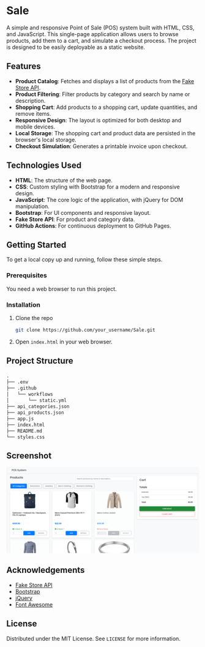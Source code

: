 # Sale

A simple and responsive Point of Sale (POS) system built with HTML, CSS, and JavaScript. This single-page application allows users to browse products, add them to a cart, and simulate a checkout process. The project is designed to be easily deployable as a static website.

## Features

- **Product Catalog**: Fetches and displays a list of products from the [Fake Store API](https://fakestoreapi.com/).
- **Product Filtering**: Filter products by category and search by name or description.
- **Shopping Cart**: Add products to a shopping cart, update quantities, and remove items.
- **Responsive Design**: The layout is optimized for both desktop and mobile devices.
- **Local Storage**: The shopping cart and product data are persisted in the browser's local storage.
- **Checkout Simulation**: Generates a printable invoice upon checkout.

## Technologies Used

- **HTML**: The structure of the web page.
- **CSS**: Custom styling with Bootstrap for a modern and responsive design.
- **JavaScript**: The core logic of the application, with jQuery for DOM manipulation.
- **Bootstrap**: For UI components and responsive layout.
- **Fake Store API**: For product and category data.
- **GitHub Actions**: For continuous deployment to GitHub Pages.

## Getting Started

To get a local copy up and running, follow these simple steps.

### Prerequisites

You need a web browser to run this project.

### Installation

1. Clone the repo
   ```sh
   git clone https://github.com/your_username/Sale.git
   ```
2. Open `index.html` in your web browser.

## Project Structure

```
.
├── .env
├── .github
│   └── workflows
│       └── static.yml
├── api_categories.json
├── api_products.json
├── app.js
├── index.html
├── README.md
└── styles.css
```

## Screenshot

![Screenshot](https://github.com/JoseModi97/Sale/blob/a1ad3c10751ca0e23639649c43239327eb7371f5/Screenshot%202025-08-05%20220026.png?raw=true)


## Acknowledgements

- [Fake Store API](https://fakestoreapi.com/)
- [Bootstrap](https://getbootstrap.com/)
- [jQuery](https://jquery.com/)
- [Font Awesome](https://fontawesome.com/)

## License

Distributed under the MIT License. See `LICENSE` for more information.
